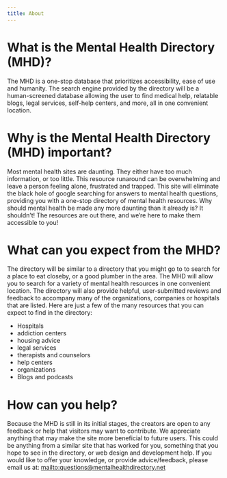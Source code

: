 ```yaml
---
title: About
---
```

# What is the Mental Health Directory (MHD)?

The MHD is a one-stop database that prioritizes accessibility, ease of use and humanity. The search engine provided by the directory will be a human-screened database allowing the user to find medical help, relatable blogs, legal services, self-help centers, and more, all in one convenient location.  

# Why is the Mental Health Directory (MHD) important?

Most mental health sites are daunting. They either have too much information, or too little. This resource runaround can be overwhelming and leave a person feeling alone, frustrated and trapped. This site will eliminate the black hole of google searching for answers to mental health questions, providing you with a one-stop directory of mental health resources. Why should mental health be made any more daunting than it already is? It shouldn’t! The resources are out there, and we’re here to make them accessible to you! 

# What can you expect from the MHD?

The directory will be similar to a directory that you might go to to search for a place to eat closeby, or a good plumber in the area. The MHD will allow you to search for a variety of mental health resources in one convenient location. The directory will also provide helpful, user-submitted reviews and feedback to accompany many of the organizations, companies or hospitals that are listed. Here are just a few of the many resources that you can expect to find in the directory: 

* Hospitals
* addiction centers
* housing advice
* legal services
* therapists and counselors
* help centers
* organizations 
* Blogs and podcasts

# How can you help?

Because the MHD is still in its initial stages, the creators are open to any feedback or help that visitors may want to contribute. We appreciate anything that may make the site more beneficial to future users. This could be anything from a similar site that has worked for you, something that you hope to see in the directory, or web design and development help. If you would like to offer your knowledge, or provide advice/feedback, please email us at: <mailto:questions@mentalhealthdirectory.net>
